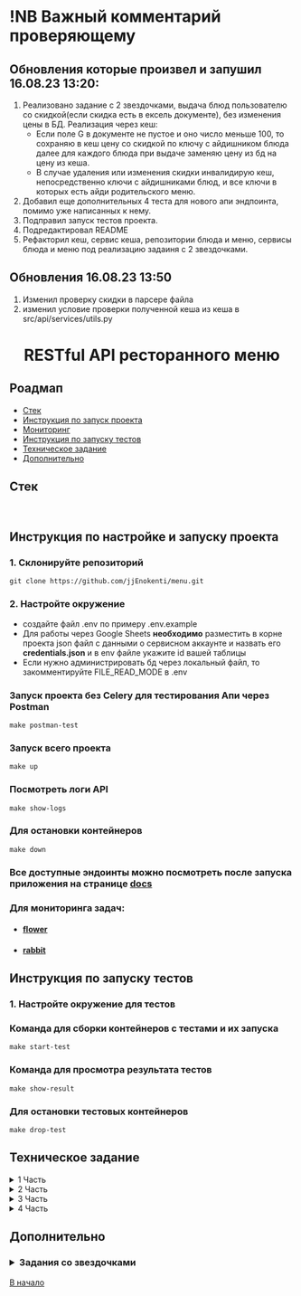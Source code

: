 # !NB Важный комментарий проверяющему
## Обновления которые произвел и запушил 16.08.23 13:20:
1. Реализовано задание с 2 звездочками, выдача блюд пользователю со скидкой(если скидка есть в ексель документе),
без изменения цены в БД. Реализация через кеш:
   - Если поле G в документе не пустое и оно число меньше 100, то сохраняю в кеш цену со скидкой по ключу с айдишником блюда
   далее для каждого блюда при выдаче заменяю цену из бд на цену из кеша.
   - В случае удаления или изменения скидки инвалидирую кеш, непосредственно ключи с айдишниками блюд, и все ключи в которых
   есть айди родительского меню.
2. Добавил еще дополнительных 4 теста для нового апи эндпоинта, помимо уже написанных к нему.
3. Подправил запуск тестов проекта.
4. Подредактировал README
5. Рефакторил кеш, сервис кеша, репозитории блюда и меню, сервисы блюда и меню под реализацию задаиня с 2 звездочками.

## Обновления 16.08.23 13:50
1. Изменил проверку скидки в парсере файла
2. изменил условие проверки полученной кеша из кеша в src/api/services/utils.py

<h1 align="center">RESTful API ресторанного меню</h1>

## Роадмап

- [Стек](#стек)
- [Инструкция по запуск проекта](#инструкция-по-настройке-и-запуску-проекта)
- [Мониторинг](#для-мониторинга-задач)
- [Инструкция по запуску тестов](#инструкция-по-запуску-тестов)
- [Техническое задание](#техническое-задание)
- [Дополнительно](#дополнительно)

## Стек

<p align="center">
<img src="https://img.shields.io/badge/Python-3.10-yellow?&logo=appveyor" alt="">
<img src="https://img.shields.io/badge/PostgreSQL-15.1-orange?logo=appveyor" alt="">
<img src="https://img.shields.io/badge/FastAPI-0.100.0-green?logo=appveyor" alt="">
<img src="https://img.shields.io/badge/Pydantic-2.1.1-green?logo=appveyor" alt="">
<img src="https://img.shields.io/badge/SQLAlchemy-2.0.19-green?logo=appveyor" alt="">
<img src="https://img.shields.io/badge/Docker-blue?logo=appveyor" alt="">
<img src="https://img.shields.io/badge/Docker-compose-blue?logo=appveyor" alt="">
<img src="https://img.shields.io/badge/Uvicorn-0.23.0-green?logo=appveyor" alt="">
<img src="https://img.shields.io/badge/alembic-1.11.1-green?logo=appveyor" alt="">
<img src="https://img.shields.io/badge/Aioredis-2.0.1-red?logo=appveyor" alt="">
<img src="https://img.shields.io/badge/RabbitMQ-3.12-red?logo=appveyor" alt="">
<img src="https://img.shields.io/badge/Celery-5.3.1-blue?logo=appveyor" alt="">
<img src="https://img.shields.io/badge/Flower-2.0.1-blue?logo=appveyor" alt="">
<img src="https://img.shields.io/badge/Google_api_python_client-2.96.0-g?logo=appveyor" alt="">
<img src="https://img.shields.io/badge/Openpyxl-3.1.2-g?logo=appveyor" alt="">
</p>

## Инструкция по настройке и запуску проекта

### 1. Склонируйте репозиторий

    git clone https://github.com/jjEnokenti/menu.git

### 2. Настройте окружение

* создайте файл .env по примеру .env.example
* Для работы через Google Sheets **необходимо**
  разместить в корне проекта json файл
  с данными о сервисном аккаунте и назвать его **credentials.json**
  и в env файле укажите id вашей таблицы
* Если нужно администрировать бд через локальный файл, то закомментируйте FILE_READ_MODE в .env

### Запуск проекта без Celery для тестирования Апи через Postman

    make postman-test

### Запуск всего проекта

    make up

### Посмотреть логи API

    make show-logs

### Для остановки контейнеров

    make down

### Все доступные эндоинты можно посмотреть после запуска приложения на странице [docs](http://0.0.0.0:8000/api/v1/docs)


### Для мониторинга задач:

- #### [flower](http://0.0.0.0:5555)
- #### [rabbit](http://0.0.0.0:15672)

## Инструкция по запуску тестов

### 1. Настройте окружение для тестов

### Команда для сборки контейнеров с тестами и их запуска

    make start-test

### Команда для просмотра результата тестов

    make show-result

### Для остановки тестовых контейнеров

    make drop-test

## Техническое задание

<details>
<summary>1 Часть</summary>
<h4>
Написать проект на FastAPI с использованием PostgreSQL в качестве БД. В проекте следует реализовать REST API по работе с меню ресторана, все CRUD операции. Для проверки задания, к презентаций будет приложена Postman коллекция с тестами. Задание выполнено, если все тесты проходят успешно.

Даны 3 сущности:

- Меню
- Подменю
- Блюдо

</h4>
<p>

Зависимости:

- У меню есть подменю, которые к ней привязаны.
- У подменю есть блюда.

Условия:

- Блюдо не может быть привязано напрямую к меню, минуя подменю.
- Блюдо не может находиться в 2-х подменю одновременно.
- Подменю не может находиться в 2-х меню одновременно.
- Если удалить меню, должны удалиться все подменю и блюда этого меню.
- Если удалить подменю, должны удалиться все блюда этого подменю.
- Цены блюд выводить с округлением до 2 знаков после запятой.
- Во время выдачи списка меню, для каждого меню добавлять кол-во подменю и блюд в этом меню.
- Во время выдачи списка подменю, для каждого подменю добавлять кол-во блюд в этом подменю.
- Во время запуска тестового сценария БД должна быть пуста.

</p>
</details>

<details>
<summary>2 Часть</summary>
<h4>
В этом домашнем задании надо написать тесты для ранее разработанных ендпоинтов вашего API после Вебинара №1.
</h4>

<p>
Обернуть программные компоненты в контейнеры.

Контейнеры должны запускаться по одной команде “docker-compose up -d” или той которая описана вами в readme.md.

Образы для Docker:

- (API) python:3.10-slim
- (DB) postgres:15.1-alpine

1. Написать CRUD тесты для ранее разработанного API с помощью библиотеки pytest
2. Подготовить отдельный контейнер для запуска тестов. Команду для запуска указать в README.md
3. `*` Реализовать вывод количества подменю и блюд для Меню через один (сложный) ORM запрос.
4. `**` Реализовать тестовый сценарий «Проверка кол-ва блюд и подменю в меню» из Postman с помощью pytest

*Если FastAPI синхронное - тесты синхронные, Если асинхронное - тесты асинхронные<br>
**Оборачиваем приложение в докер.<br>
***CRUD – create/update/retrieve/delete.
</p>
</details>

<details>
<summary>3 Часть</summary>
<p>

1. Вынести бизнес логику и запросы в БД в отдельные слои приложения.
2. Добавить кэширование запросов к API с использованием Redis. Не забыть про инвалидацию кэша.
3. Добавить pre-commit хуки в проект. Файл yaml будет прикреплен к ДЗ.
4. Покрыть проект type hints (тайпхинтами)
5. `*` Описать ручки API в соответствий c OpenAPI
6. `**` Реализовать в тестах аналог Django reverse() для FastAPI

Требования:

- Код должен проходить все линтеры.
- Код должен соответствовать принципам SOLID, DRY, KISS.
- Проект должен запускаться по одной команде (докер).
- Проект должен проходить все Postman тесты (коллекция с Вебинара №1).
  -Тесты написанные вами после Вебинара №2, должны быть актуальны, запускать и успешно проходить

Дополнительно:<br>
Контейнеры с проектом и с тестами запускаются разными командами.

</p>
</details>

<details>
<summary>4 Часть</summary>

<p>

В этом домашнем задании необходимо:

1. Переписать текущее FastAPI приложение на асинхронное выполнение
2. Добавить в проект фоновую задачу с помощью Celery + RabbitMQ.
3. Добавить эндпоинт (GET) для вывода всех меню со всеми связанными подменю и со всеми связанными блюдами.
4. Реализовать инвалидация кэша в background task (встроено в FastAPI)
5. `*` Обновление меню из google sheets раз в 15 сек.
6. `**` Блюда по акции. Размер скидки (%) указывается в столбце G файла Menu.xlsx

<b>Фоновая задача</b>:
* синхронизация Excel документа и БД.
* В проекте создаем папку admin. В эту папку кладем файл Menu.xlsx (будет прикреплен к ДЗ). Не забываем запушить в гит.
* При внесении изменений в файл все изменения должны отображаться в БД. Периодичность обновления 15 сек. Удалять БД при каждом обновлении – нельзя.

Требования:

- Данные меню, подменю, блюд для нового эндпоинта должны доставаться одним ORM-запросом в БД (использовать подзапросы и агрегирующие функций SQL).
- Проект должен запускаться одной командой
- Проект должен соответствовать требованиям всех предыдущих вебинаров. (Не забыть добавить тесты для нового API эндпоинта)

</p>
</details>

## Дополнительно

<h3>
<details>
<summary>Задания со звездочками</summary>

1. Задания из 2 части:

- `*` Реализовать вывод количества подменю и блюд для Меню через один (сложный) ORM запрос.<br>
<b>src/api/repositories/menu.py</b> - Функция get_statement возвращает такой запрос для меню
<b>src/api/repositories/submenu.py</b> - Функция get_statement возвращает такой запрос для подменю


- `**` Реализовать тестовый сценарий «Проверка кол-ва блюд и подменю в меню» из Postman с помощью pytest <br>
В файле tests/dynamic_data_test.py реализован данный тест скрипт.

2. Задания из 3 части:

- `*` Описать ручки API в соответствий c OpenAPI <br>
Реализованно, можно посмотреть документацию по [ссылке](http://0.0.0.0/api/v1/docs)
после запуска проекта.

- `**` Реализовать в тестах аналог Django reverse() для FastAPI <br>
В фикстурах к тестам реализованно посредством дополнения функции Fastapi url_path_for

3. Задания из 4 части:

- `*` Обновление меню из google sheets раз в 15 сек.
- `**` Блюда по акции. Размер скидки (%) указывается в столбце G файла Menu.xlsx

в папке src/celery в файле google_cloud_connect описано подключение и получение данных из Гугл таблицы

</details>
</h3>

[В начало](#роадмап)
